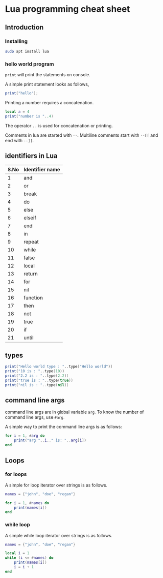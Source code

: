 # Lua programming cheat sheet

## Introduction

### Installing

```bash
sudo apt install lua
```

### hello world program

`print` will print the statements on console.

A simple print statement looks as follows,

```lua
print("hello");
```

Printing a number requires a concatenation.

```lua
local a = 4
print("number is "..4)
```

The operator `..` is used for concatenation or printing.

Comments in lua are started with `--`. Multiline comments start with `--[[` and end with `--]]`.

## identifiers in Lua

| S.No | Identifier name |
|------|-----------------|
| 1 | and |
| 2 | or |
| 3 | break |
| 4 | do |
| 5 | else |
| 6 | elseif |
| 7 | end |
| 8 | in |
| 9 | repeat |
| 10 | while |
| 11 | false |
| 12 | local |
| 13 | return |
| 14 | for |
| 15 | nil |
| 16 | function |
| 17 | then |
| 18 | not |
| 19 | true |
| 20 | if |
| 21 | until |

## types

```lua
print("Hello world type : "..type("Hello world"))
print("10 is : "..type(10))
print("2.2 is : "..type(2.2))
print("true is : "..type(true))
print("nil is : "..type(nil))
```

## command line args

command line args are in global variable `arg`. To know the number of command line args, use `#arg`.

A simple way to print the command line args is as follows:

```lua
for i = 1, #arg do
    print("arg "..i.." is: "..arg[i])
end
```

## Loops

### for loops

A simple for loop iterator over strings is as follows.

```lua
names = {"john", "doe", "regan"}

for i = 1, #names do
	print(names[i])
end
```

### while loop

A simple while loop iterator over strings is as follows.

```lua
names = {"john", "doe", "regan"}

local i = 1
while (i <= #names) do
    print(names[i])
    i = i + 1
end
```

